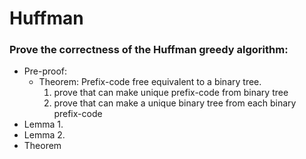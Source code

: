 # Huffman

### Prove the correctness of the Huffman greedy algorithm:
 - Pre-proof:
   - Theorem: Prefix-code free equivalent to a binary tree.
     1. prove that can make unique prefix-code from binary tree
     2. prove that can make a unique binary tree from each binary prefix-code
 - Lemma 1.
 - Lemma 2.
 - Theorem